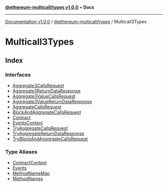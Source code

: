 [**@ethereum-multicall/types v1.0.0**](../../README.md) • **Docs**

***

[Documentation v1.0.0](../../../../packages.md) / [@ethereum-multicall/types](../../README.md) / Multicall3Types

# Multicall3Types

## Index

### Interfaces

- [Aggregate3CallsRequest](interfaces/Aggregate3CallsRequest.md)
- [Aggregate3ReturnDataResponse](interfaces/Aggregate3ReturnDataResponse.md)
- [Aggregate3ValueCallsRequest](interfaces/Aggregate3ValueCallsRequest.md)
- [Aggregate3ValueReturnDataResponse](interfaces/Aggregate3ValueReturnDataResponse.md)
- [AggregateCallsRequest](interfaces/AggregateCallsRequest.md)
- [BlockAndAggregateCallsRequest](interfaces/BlockAndAggregateCallsRequest.md)
- [Contract](interfaces/Contract.md)
- [EventsContext](interfaces/EventsContext.md)
- [TryAggregateCallsRequest](interfaces/TryAggregateCallsRequest.md)
- [TryAggregateReturnDataResponse](interfaces/TryAggregateReturnDataResponse.md)
- [TryBlockAndAggregateCallsRequest](interfaces/TryBlockAndAggregateCallsRequest.md)

### Type Aliases

- [ContractContext](type-aliases/ContractContext.md)
- [Events](type-aliases/Events.md)
- [MethodNameMap](type-aliases/MethodNameMap.md)
- [MethodNames](type-aliases/MethodNames.md)
